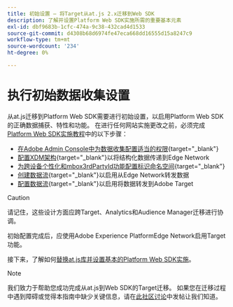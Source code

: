 ```yaml
---
title: 初始设置 — 将Target从at.js 2.x迁移到Web SDK
description: 了解并设置Platform Web SDK实施所需的重要基本元素
exl-id: dbf9683b-1cfc-474a-9c38-432cad4d1533
source-git-commit: d4308b68d6974fe47eca668dd16555d15a8247c9
workflow-type: tm+mt
source-wordcount: '234'
ht-degree: 0%

---
```


# 执行初始数据收集设置

从at.js迁移到Platform Web SDK需要进行初始设置，以启用Platform Web SDK的正确数据捕获、特性和功能。 在进行任何网站实施更改之前，必须完成[Platform Web SDK实施教程](https://experienceleague.adobe.com/docs/platform-learn/implement-web-sdk/overview.html?lang=zh-Hans)中的以下步骤：

- [在Adobe Admin Console中为数据收集配置适当的权限](https://experienceleague.adobe.com/en/docs/platform-learn/implement-web-sdk/overview#prerequisites){target="_blank"}
- [配置XDM架构](https://experienceleague.adobe.com/docs/platform-learn/implement-web-sdk/initial-configuration/configure-schemas.html){target="_blank"}以将结构化数据传递到Edge Network
- [为跨设备个性化和mbox3rdPartyId功能配置标识命名空间](https://experienceleague.adobe.com/docs/platform-learn/implement-web-sdk/initial-configuration/configure-identities.html){target="_blank"}
- [创建数据流](https://experienceleague.adobe.com/docs/platform-learn/implement-web-sdk/initial-configuration/configure-datastream.html){target="_blank"}以启用从Edge Network转发数据
- [配置数据流](https://experienceleague.adobe.com/docs/platform-learn/implement-web-sdk/applications-setup/setup-target.html#configure-the-datastream){target="_blank"}以启用将数据转发到Adobe Target

>[!CAUTION]
>
>请记住，这些设计方面应跨Target、Analytics和Audience Manager迁移进行协调。

初始配置完成后，应使用Adobe Experience PlatformEdge Network启用Target功能。

接下来，了解如何[替换at.js库并设置基本的Platform Web SDK实施](replace-library.md)。

>[!NOTE]
>
>我们致力于帮助您成功完成从at.js到Web SDK的Target迁移。 如果您在迁移过程中遇到障碍或觉得本指南中缺少关键信息，请在[此社区讨论](https://experienceleaguecommunities.adobe.com/t5/adobe-experience-platform-data/tutorial-discussion-migrate-target-from-at-js-to-web-sdk/m-p/575587#M463)中发帖让我们知道。
